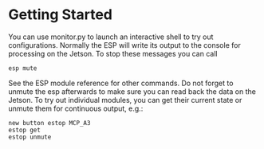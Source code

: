 # Getting Started

You can use monitor.py to launch an interactive shell to try out configurations. Normally the ESP will write its output to the console for processing on the Jetson. To stop these messages you can call
    
    esp mute

See the ESP module reference for other commands. Do not forget to unmute the esp afterwards to make sure you can read back the data on the Jetson.
To try out individual modules, you can get their current state or unmute them for continuous output, e.g.:
	
    new button estop MCP_A3
	estop get
	estop unmute
